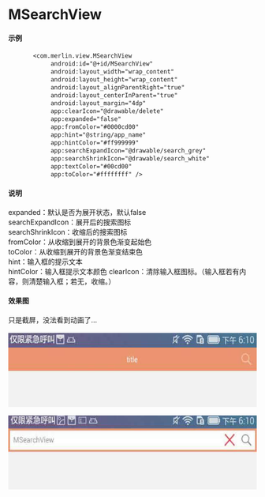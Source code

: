 # MSearchView

#### 示例

```
       <com.merlin.view.MSearchView
            android:id="@+id/MSearchView"
            android:layout_width="wrap_content"
            android:layout_height="wrap_content"
            android:layout_alignParentRight="true"
            android:layout_centerInParent="true"
            android:layout_margin="4dp"
            app:clearIcon="@drawable/delete"
            app:expanded="false"
            app:fromColor="#0000cd00"
            app:hint="@string/app_name"
            app:hintColor="#ff999999"
            app:searchExpandIcon="@drawable/search_grey"
            app:searchShrinkIcon="@drawable/search_white"
            app:textColor="#00cd00"
            app:toColor="#ffffffff" />
```
#### 说明
expanded：默认是否为展开状态，默认false
<br>searchExpandIcon：展开后的搜索图标
<br>searchShrinkIcon：收缩后的搜索图标
<br>fromColor：从收缩到展开的背景色渐变起始色
<br>toColor：从收缩到展开的背景色渐变结束色
<br>hint：输入框的提示文本
<br>hintColor：输入框提示文本颜色
clearIcon：清除输入框图标。（输入框若有内容，则清楚输入框；若无，收缩。）

#### 效果图
只是截屏，没法看到动画了...
<br><br>
<img src="https://github.com/zhAoAnliN/Images/blob/master/MSearchView/MSerachView1.jpg?raw=true" width = "600" height = "150" align=center />
<br><br>
<img src="https://github.com/zhAoAnliN/Images/blob/master/MSearchView/MSerachView2.jpg?raw=true" width = "600" height = "150" align=center />